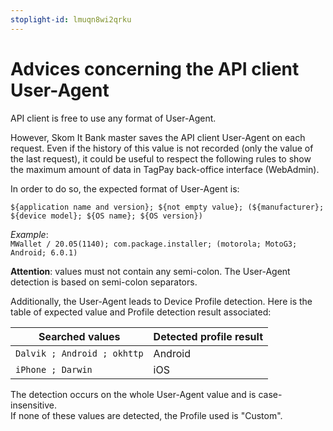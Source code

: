 ```yaml
---
stoplight-id: lmuqn8wi2qrku
---
```


# Advices concerning the API client User-Agent

API client is free to use any format of User-Agent.

However, Skom It Bank master saves the API client User-Agent on each request. Even if the history of this value is not recorded (only the value of the last request), it could be useful to respect the following rules to show the maximum amount of data in TagPay back-office interface (WebAdmin).

In order to do so, the expected format of User-Agent is:

`${application name and version}; ${not empty value}; (${manufacturer}; ${device model}; ${OS name}; ${OS version})`

*Example*:  
`MWallet / 20.05(1140); com.package.installer; (motorola; MotoG3; Android; 6.0.1)`

**Attention**: values must not contain any semi-colon. The User-Agent detection is based on semi-colon separators.

Additionally, the User-Agent leads to Device Profile detection. Here is the table of expected value and Profile detection result associated:

| Searched values | Detected profile result |
| --- | --- |
| `Dalvik ; Android ; okhttp` | Android |
| `iPhone ; Darwin` | iOS |

The detection occurs on the whole User-Agent value and is case-insensitive.  
If none of these values are detected, the Profile used is "Custom".
